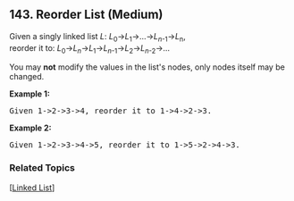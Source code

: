 <!--|This file generated by command(leetcode description); DO NOT EDIT.    |-->
<!--+----------------------------------------------------------------------+-->
<!--|@author    Openset <openset.wang@gmail.com>                           |-->
<!--|@link      https://github.com/openset                                 |-->
<!--|@home      https://github.com/openset/leetcode                        |-->
<!--+----------------------------------------------------------------------+-->

## 143. Reorder List (Medium)

<p>Given a singly linked list <em>L</em>: <em>L</em><sub>0</sub>&rarr;<em>L</em><sub>1</sub>&rarr;&hellip;&rarr;<em>L</em><sub><em>n</em>-1</sub>&rarr;<em>L</em><sub>n</sub>,<br />
reorder it to: <em>L</em><sub>0</sub>&rarr;<em>L</em><sub><em>n</em></sub>&rarr;<em>L</em><sub>1</sub>&rarr;<em>L</em><sub><em>n</em>-1</sub>&rarr;<em>L</em><sub>2</sub>&rarr;<em>L</em><sub><em>n</em>-2</sub>&rarr;&hellip;</p>

<p>You may <strong>not</strong> modify the values in the list&#39;s nodes, only nodes itself may be changed.</p>

<p><strong>Example 1:</strong></p>

<pre>
Given 1-&gt;2-&gt;3-&gt;4, reorder it to 1-&gt;4-&gt;2-&gt;3.</pre>

<p><strong>Example 2:</strong></p>

<pre>
Given 1-&gt;2-&gt;3-&gt;4-&gt;5, reorder it to 1-&gt;5-&gt;2-&gt;4-&gt;3.
</pre>

### Related Topics
  [[Linked List](https://github.com/openset/leetcode/tree/master/tag/linked-list/README.md)]
